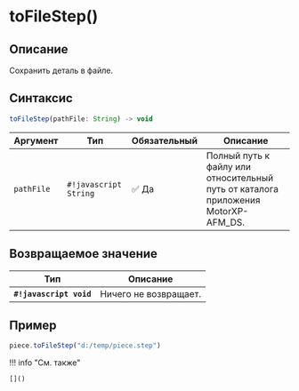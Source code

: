 # toFileStep() 

## Описание
Сохранить деталь в файле.

## Синтаксис
```javascript
toFileStep(pathFile: String) -> void
```

| Аргумент  | Тип                  | Обязательный | Описание                         |
|----------|----------------------|--------------|----------------------------------|
| `pathFile`  | `#!javascript String` | :white_check_mark: Да           | Полный путь к файлу или относительный путь от каталога приложения MotorXP-AFM_DS. |

## Возвращаемое значение
| Тип      | Описание                                                                 |
|----------|--------------------------------------------------------------------------|
| **`#!javascript void`**  | Ничего не возвращает. |

## Пример
```javascript linenums="1"
piece.toFileStep("d:/temp/piece.step")
```

!!! info "См. также"

    []()
